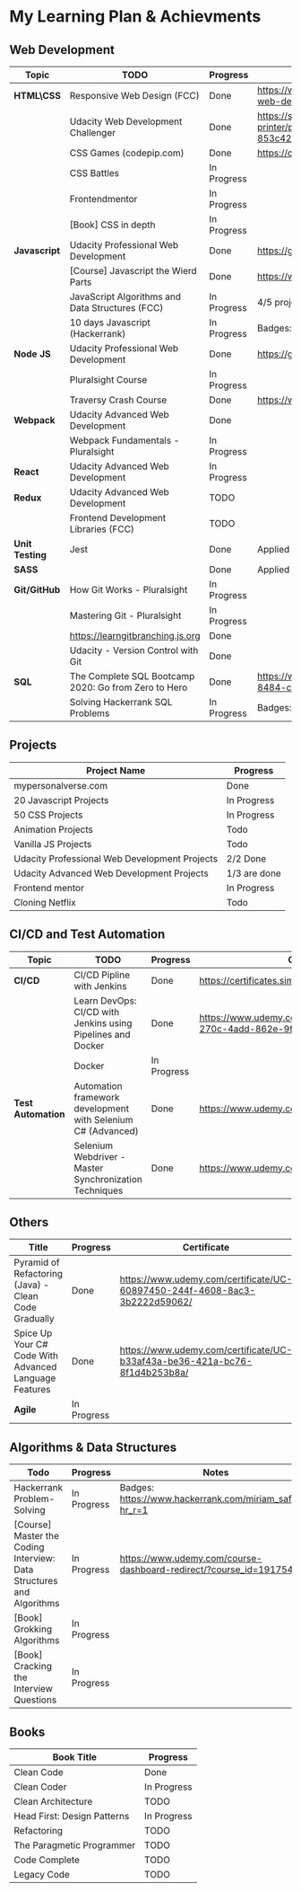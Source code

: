 # My Learning Plan & Achievments

## Web Development

Topic          | TODO                                 | Progress    | Certificate 
---------------|--------------------------------------|-------------|--------------------------------------------------------------------------------
|**HTML\CSS**  | Responsive Web Design (FCC)          | Done        | https://www.freecodecamp.org/certification/miriam.safwat/responsive-web-design
|              | Udacity Web Development Challenger   | Done        | https://s3-us-west-2.amazonaws.com/udacity-printer/production/certificates/81bfde12-b8a5-4335-8d57-853c42f480a5.pdf    
|              | CSS Games (codepip.com)              | Done        | https://codepip.com/user/Miriamsafwat/
|              | CSS Battles                          | In Progress |
|              | Frontendmentor                       | In Progress |
|              | [Book] CSS in depth                  | In Progress |
|**Javascript**| Udacity Professional Web Development | Done        | https://graduation.udacity.com/confirm/DKUDQLH5
|              | [Course] Javascript the Wierd Parts  | Done        | https://www.udemy.com/certificate/UC-WIJV9SPX/
|              | JavaScript Algorithms and Data Structures (FCC) | In Progress | 4/5 projects are done
|              | 10 days Javascript (Hackerrank)      | In Progress | Badges: https://www.hackerrank.com/miriam_safwat
|**Node JS**   | Udacity Professional Web Development | Done        | https://graduation.udacity.com/confirm/DKUDQLH5
|              | Pluralsight Course                   | In Progress |
|              | Traversy Crash Course                | Done        | https://www.youtube.com/watch?v=fBNz5xF-Kx4&t=4500s
|**Webpack**   | Udacity Advanced Web Development     | Done        |
|              | Webpack Fundamentals - Pluralsight   | In Progress |
|**React**     | Udacity Advanced Web Development     | In Progress |
|**Redux**     | Udacity Advanced Web Development     | TODO |
|              |Frontend Development Libraries (FCC)  | TODO |
|**Unit Testing**|Jest                                | Done | Applied in Udacity Webpack project
|**SASS**      |                                      | Done | Applied in Udacity Webpack project
|**Git/GitHub**| How Git Works - Pluralsight          | In Progress |
|              | Mastering Git - Pluralsight          | In Progress |
|              | https://learngitbranching.js.org     | Done |
|              | Udacity - Version Control with Git   | Done | 
|**SQL**       | The Complete SQL Bootcamp 2020: Go from Zero to Hero         | Done | https://www.udemy.com/certificate/UC-10afedbc-524e-4130-8484-c195b69c7cb0/ 
|              | Solving Hackerrank SQL Problems      | In Progress | Badges: https://www.hackerrank.com/miriam_safwat


## Projects
Project Name                          | Progress    
--------------------------------------|-------------
|mypersonalverse.com | Done
| 20 Javascript Projects | In Progress
| 50 CSS Projects | In Progress
| Animation Projects | Todo
| Vanilla JS Projects | Todo
| Udacity Professional Web Development Projects | 2/2 Done
| Udacity Advanced Web Development Projects | 1/3 are done
| Frontend mentor | In Progress
| Cloning Netflix | Todo

## CI/CD and Test Automation
Topic          | TODO                                 | Progress    | Certificate 
---------------|--------------------------------------|-------------|--------------------------------------------------------------------------------
|**CI/CD**     | CI/CD Pipline with Jenkins           | Done | https://certificates.simplicdn.net/share/2522821.pdf
|              | Learn DevOps: CI/CD with Jenkins using Pipelines and Docker| Done | https://www.udemy.com/certificate/UC-70bccad5-270c-4add-862e-9fa2f9bb8c62/
|              | Docker                               |In Progress|
|**Test Automation**|Automation framework development with Selenium C# (Advanced)  | Done | https://www.udemy.com/certificate/UC-OEKES1T2/
|                   |Selenium Webdriver - Master Synchronization Techniques        | Done | https://www.udemy.com/certificate/UC-T5DH3ZDF/

## Others
Title                                                   |  Progress  | Certificate 
--------------------------------------------------------|------------|------------------------------------
| Pyramid of Refactoring (Java) - Clean Code Gradually  | Done       | https://www.udemy.com/certificate/UC-60897450-244f-4608-8ac3-3b2222d59062/ 
| Spice Up Your C# Code With Advanced Language Features | Done       | https://www.udemy.com/certificate/UC-b33af43a-be36-421a-bc76-8f1d4b253b8a/ 
|**Agile**                                              | In Progress|

## Algorithms & Data Structures
Todo                                  | Progress    | Notes |
--------------------------------------|-------------|----|
| Hackerrank Problem-Solving | In Progress  | Badges: https://www.hackerrank.com/miriam_safwat?hr_r=1
| [Course] Master the Coding Interview: Data Structures and Algorithms | In Progress | https://www.udemy.com/course-dashboard-redirect/?course_id=1917546
| [Book] Grokking Algorithms | In Progress |
| [Book] Cracking the Interview Questions  | In Progress |


## Books
Book Title                            | Progress    
--------------------------------------|-------------
| Clean Code |  Done |
| Clean Coder | In Progress |
| Clean Architecture | TODO |
| Head First: Design Patterns | In Progress |
| Refactoring | TODO |
| The Paragmetic Programmer   | TODO |
| Code Complete  | TODO |
| Legacy Code  | TODO |
